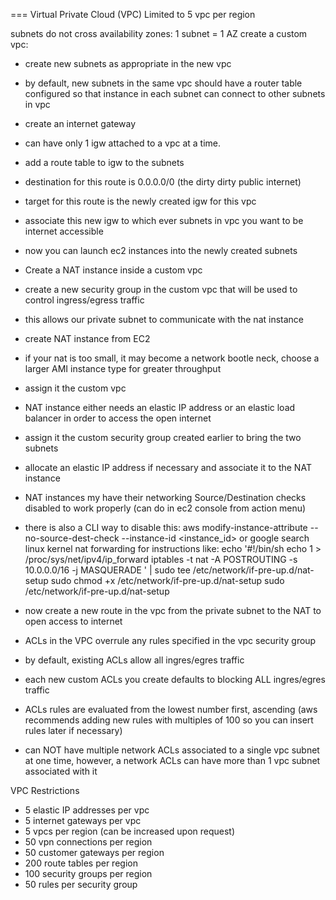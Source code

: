 === Virtual Private Cloud (VPC)
Limited to 5 vpc per region

subnets do not cross availability zones: 1 subnet = 1 AZ
create a custom vpc:
* create new subnets as appropriate in the new vpc
 * by default, new subnets in the same vpc should have a router table configured so that instance in each subnet can connect to other subnets in vpc
* create an internet gateway
 * can have only 1 igw attached to a vpc at a time.
 * add a route table to igw to the subnets
  * destination for this route is 0.0.0.0/0 (the dirty dirty public internet)
  * target for this route is the newly created igw for this vpc
  * associate this new igw to which ever subnets in vpc you want to be internet accessible
  * now you can launch ec2 instances into the newly created subnets

* Create a NAT instance inside a custom vpc
 * create a new security group in the custom vpc that will be used to control ingress/egress traffic
 * this allows our private subnet to communicate with the nat instance
 * create NAT instance from EC2
  * if your nat is too small, it may become a network bootle neck, choose a larger AMI instance type for greater throughput
 * assign it the custom vpc
  * NAT instance either needs an elastic IP address or an elastic load balancer in order to access the open internet
 * assign it the custom security group created earlier to bring the two subnets
 * allocate an elastic IP address if necessary and associate it to the NAT instance
 * NAT instances my have their networking Source/Destination checks disabled to work properly (can do in ec2 console from action menu)
  * there is also a CLI way to disable this: 
	aws modify-instance-attribute --no-source-dest-check --instance-id <instance_id>
    or google search linux kernel nat forwarding for instructions like:
	echo '#!/bin/sh
	echo 1 > /proc/sys/net/ipv4/ip_forward
	iptables -t nat -A POSTROUTING -s 10.0.0.0/16 -j MASQUERADE
	' | sudo tee /etc/network/if-pre-up.d/nat-setup
	sudo chmod +x /etc/network/if-pre-up.d/nat-setup
	sudo /etc/network/if-pre-up.d/nat-setup

  * now create a new route in the vpc from the private subnet to the NAT to open access to internet

* ACLs in the VPC overrule any rules specified in the vpc security group
* by default, existing ACLs allow all ingres/egres traffic
* each new custom ACLs you create defaults to blocking ALL ingres/egres traffic
* ACLs rules are evaluated from the lowest number first, ascending (aws recommends adding new rules with multiples of 100 so you can insert rules later if necessary)
* can NOT have multiple network ACLs associated to a single vpc subnet at one time, however, a network ACLs can have more than 1 vpc subnet associated with it

VPC Restrictions
* 5 elastic IP addresses per vpc
* 5 internet gateways per vpc
* 5 vpcs per region (can be increased upon request)
* 50 vpn connections per region
* 50 customer gateways per region
* 200 route tables per region
* 100 security groups per region
* 50 rules per security group


